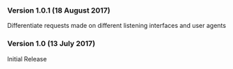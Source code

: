 ### Version 1.0.1 (18 August 2017)
Differentiate requests made on different listening interfaces and user agents

### Version 1.0 (13 July 2017)
Initial Release 
